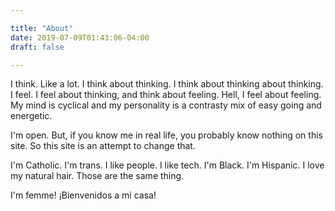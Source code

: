 ```yaml
---

title: "About"
date: 2019-07-09T01:43:06-04:00
draft: false

---
```


I think. Like a lot. I think about thinking. I think about thinking about thinking. I feel. I feel about thinking, and think about feeling. Hell, I feel about feeling. My mind is cyclical and my personality is a contrasty mix of easy going and energetic.

I'm open. But, if you know me in real life, you probably know nothing on this site. So this site is an attempt to change that.

I'm Catholic. I'm trans. I like people. I like tech. I'm Black. I'm Hispanic. I love my natural hair. Those are the same thing. 

I'm femme! ¡Bienvenidos a mi casa!